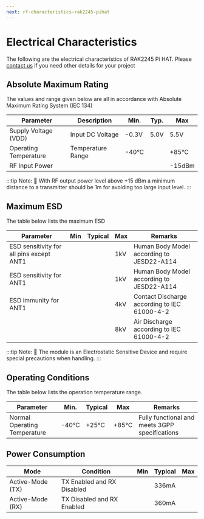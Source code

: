 ```yaml
---
next: rf-characteristics-rak2245-pihat
---
```


# Electrical Characteristics

The following are the electrical characteristics of RAK2245 Pi HAT. Please [contact us](mailto:fomi@rakwireless.com) if you need other details for your project

## Absolute Maximum Rating

The values and range given below are all in accordance with Absolute Maximum Rating System (IEC 134)

| Parameter | Description | Min. | Typ. | Max | 
| ---- | ---- | ---- | ---- | ---- | 
| Supply Voltage (VDD) | Input DC Voltage | -0.3V | 5.0V | 5.5V | 
| Operating Temperature | Temperature Range | -40°C |  | +85°C | 
| RF Input Power |  |  |  | -15dBm | 


:::tip Note:
:pencil: With RF output power level above +15 dBm a minimum distance to a transmitter should be 1m for avoiding too large input level.
:::

## Maximum ESD

The table below lists the maximum ESD

| Parameter | Min | Typical | Max | Remarks | 
| ---- | ---- | ---- | ---- | ---- | 
| ESD sensitivity for all pins except ANT1 |  |  | 1kV | Human Body Model according to JESD22-A114 | 
| ESD sensitivity for ANT1 |  |  | 1kV | Human Body Model according to JESD22-A114 | 
| ESD immunity for ANT1 |  |  | 4kV | Contact Discharge according to IEC 61000-4-2 | 
|  |  |  | 8kV | Air Discharge according to IEC 61000-4-2 | 


:::tip Note:
:pencil: The module is an Electrostatic Sensitive Device and require special precautions when handling.
:::

## Operating Conditions

The table below lists the operation temperature range.

| Parameter | Min. | Typical | Max | Remarks | 
| ---- | ---- | ---- | ---- | ---- | 
| Normal Operating Temperature | -40°C | +25°C | +85°C | Fully functional and meets 3GPP specifications | 


## Power Consumption

| Mode | Condition | Min | Typical | Max | 
| ---- | ---- | ---- | ---- | ---- | 
| Active-Mode (TX) | TX Enabled and RX Disabled |  | 336mA |  | 
| Active-Mode (RX) | TX Disabled and RX Enabled |  | 360mA |  | 


